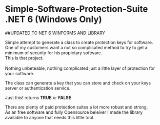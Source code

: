 # Simple-Software-Protection-Suite .NET 6 (Windows Only)

##UPDATED TO NET 6 WINFORMS AND LIBRARY

Simple attempt to generate a class to create protection keys for software.   
One of my customers want a not so complicated method to try to get a minimum of security for his propietary software.  
This is that project.</br>  
Nothing unbeteable, nothing complicated just a little layer of protection for your software.  

The class can generate a key that you can store and check on your keys server or authentication service.  

Just this! returns **TRUE** or **FALSE**.  
 
There are plenty of paid protection suites a lot more robust and strong.  
As an free software and fully Opensource beleiver I made the library available to anyone that needs this little tool.
